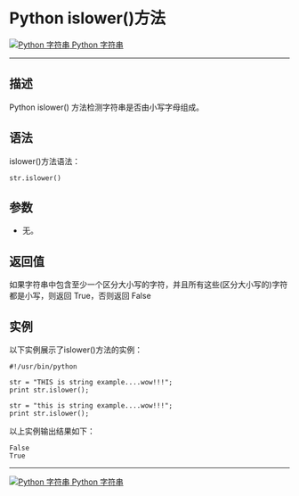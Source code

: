Python islower()方法
==================

 [![Python 字符串](../images/up.gif) Python 字符串](python-strings.html)

* * *

描述
--

Python islower() 方法检测字符串是否由小写字母组成。

语法
--

islower()方法语法：
```
str.islower()
```
参数
--

*   无。

返回值
---

如果字符串中包含至少一个区分大小写的字符，并且所有这些(区分大小写的)字符都是小写，则返回 True，否则返回 False

实例
--

以下实例展示了islower()方法的实例：
```
#!/usr/bin/python

str = "THIS is string example....wow!!!"; 
print str.islower();

str = "this is string example....wow!!!";
print str.islower();
```
以上实例输出结果如下：
```
False
True
```
* * *

 [![Python 字符串](../images/up.gif) Python 字符串](python-strings.html)
